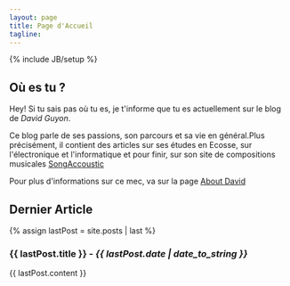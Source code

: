 ```yaml
---
layout: page
title: Page d'Accueil 
tagline: 
---
```

{% include JB/setup %}

## Où es tu ?

Hey! Si tu sais pas où tu es, je t'informe que tu es actuellement sur le blog de *David Guyon*.

Ce blog parle de ses passions, son parcours et sa vie en général.Plus précisément, il contient des articles sur ses études en Ecosse, sur l'électronique et l'informatique et pour finir, sur son site de compositions musicales [SongAccoustic](http://www.songaccoustic.fr)

Pour plus d'informations sur ce mec, va sur la page [About David](about.html)

## Dernier Article

{% assign lastPost = site.posts | last %}
### {{ lastPost.title }} - *{{ lastPost.date | date_to_string }}*
{{ lastPost.content }}

